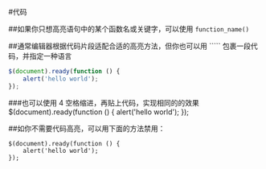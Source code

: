 #代码

##如果你只想高亮语句中的某个函数名或关键字，可以使用 
`function_name()` 

##通常编辑器根据代码片段适配合适的高亮方法，但你也可以用 ````` 包裹一段代码，并指定一种语言

```javascript
$(document).ready(function () {
    alert('hello world');
});
```
###也可以使用 4 空格缩进，再贴上代码，实现相同的的效果
    $(document).ready(function () {
        alert('hello world');
    });

##如你不需要代码高亮，可以用下面的方法禁用：

```nohighlight
$(document).ready(function () {
    alert('hello world');
});
```
